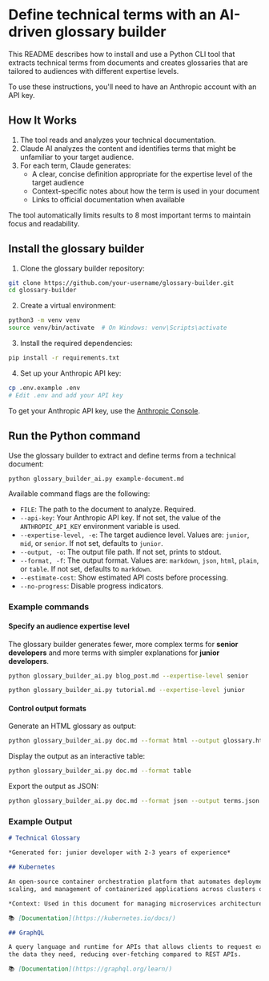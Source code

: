 # Define technical terms with an AI-driven glossary builder

This README describes how to install and use a Python CLI tool that extracts technical terms from documents and creates glossaries that are tailored to audiences with different expertise levels.

To use these instructions, you'll need to have an Anthropic account with an API key.

## How It Works

1. The tool reads and analyzes your technical documentation.
2. Claude AI analyzes the content and identifies terms that might be unfamiliar to your target audience.
3. For each term, Claude generates:
   - A clear, concise definition appropriate for the expertise level of the target audience
   - Context-specific notes about how the term is used in your document
   - Links to official documentation when available

The tool automatically limits results to 8 most important terms to maintain focus and readability.

## Install the glossary builder

1. Clone the glossary builder repository:

```bash
git clone https://github.com/your-username/glossary-builder.git
cd glossary-builder
```

2. Create a virtual environment:

```bash
python3 -m venv venv
source venv/bin/activate  # On Windows: venv\Scripts\activate
```

3. Install the required dependencies:

```bash
pip install -r requirements.txt
```

4. Set up your Anthropic API key:

```bash
cp .env.example .env
# Edit .env and add your API key
```

To get your Anthropic API key, use the [Anthropic Console](https://console.anthropic.com/).

## Run the Python command

Use the glossary builder to extract and define terms from a technical document:

```bash
python glossary_builder_ai.py example-document.md
```

Available command flags are the following:

- `FILE`: The path to the document to analyze. Required.
- `--api-key`: Your Anthropic API key. If not set, the value of the `ANTHROPIC_API_KEY` environment variable is used.
- `--expertise-level, -e`: The target audience level. Values are: `junior`, `mid`, or `senior`. If not set, defaults to `junior`.
- `--output, -o`: The output file path. If not set, prints to stdout.
- `--format, -f`: The output format. Values are: `markdown`, `json`, `html`, `plain`, or `table`. If not set, defaults to `markdown`.
- `--estimate-cost`: Show estimated API costs before processing.
- `--no-progress`: Disable progress indicators.

### Example commands

#### Specify an audience expertise level

The glossary builder generates fewer, more complex terms for **senior developers** and more terms with simpler explanations for **junior developers**.

```bash
python glossary_builder_ai.py blog_post.md --expertise-level senior
```

```bash
python glossary_builder_ai.py tutorial.md --expertise-level junior
```

#### Control output formats

Generate an HTML glossary as output:

```bash
python glossary_builder_ai.py doc.md --format html --output glossary.html
```

Display the output as an interactive table:

```bash
python glossary_builder_ai.py doc.md --format table
```

Export the output as JSON:

```bash
python glossary_builder_ai.py doc.md --format json --output terms.json
```

### Example Output

```markdown
# Technical Glossary

*Generated for: junior developer with 2-3 years of experience*

## Kubernetes

An open-source container orchestration platform that automates deployment, 
scaling, and management of containerized applications across clusters of hosts.

*Context: Used in this document for managing microservices architecture*

📚 [Documentation](https://kubernetes.io/docs/)

## GraphQL

A query language and runtime for APIs that allows clients to request exactly 
the data they need, reducing over-fetching compared to REST APIs.

📚 [Documentation](https://graphql.org/learn/)
```
